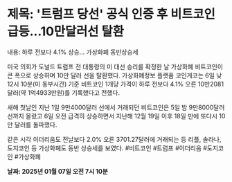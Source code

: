 # **제목: '트럼프 당선' 공식 인증 후 비트코인 급등...10만달러선 탈환**

  내용: 하루 전보다 4.1% 상승… 가상화폐 동반상승세 

미국 의회가 도널드 트럼프 전 대통령의 미 대선 승리를 확정한 날 가상화폐 비트코인이 큰 폭으로 상승하며 10만 달러 선을 탈환했다. 가상화폐정보 플랫폼 코인게코는 6일 낮 12시 10분(미 동부시간) 기준 비트코인 1개당 가격이 하루 전보다 4.1% 오른 10만2081달러(약 1억4933만원)를 기록했다고 전했다. 

새해 첫날인 지난 1일 9만4000달러 선에서 거래되던 비트코인은 5일 밤 9만8000달러 선까지 올랐고 6일 오전 급격히 상승하면서 지난해 12월 19일 이후 18일 만에 또다시 10만 달러를 돌파했다. 

같은 시각 이더리움도 전날보다 2.0% 오른 3701.27달러에 거래되는 등 리플, 솔라나, 도지코인 등 가상화폐도 동반 상승세를 보였다. #비트코인 #트럼프 #이더리움 #도지코인 #가상화폐

  **날짜: 2025년 01월 07일 오전 7시 10분**